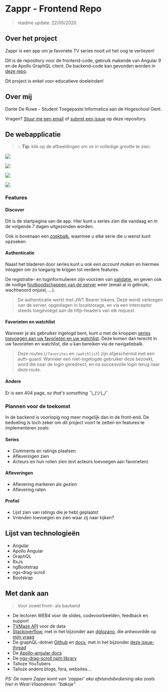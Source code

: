 # Zappr - Frontend Repo

> readme update: 22/05/2020

## Over het project

Zappr is een app om je favoriete TV series nooit uit het oog te verliezen!

Dit is de repository voor de frontend-code, gebruik makende van Angular 9 en de Apollo GraphQL client. De backend-code kan gevonden worden in [deze repo](https://github.com/Web-IV/1920-b1-be-dantederuwe-hogent).

Dit project is enkel voor educatieve doeleinden!

## Over mij

Dante De Ruwe - Student Toegepaste Informatica aan de Hogeschool Gent.

Vragen? [Stuur me een email](mailto:dante.deruwe@student.hogent.be) of [submit een issue](https://github.com/Web-IV/1920-b1-fe-dantederuwe-hogent/issues) op deze repository.

## De webapplicatie

> 💡 **Tip**: klik op de afbeeldingen om ze in volledige grootte te zien.
> 
[![](https://i.imgur.com/iJFQzvw.jpg)](https://i.imgur.com/iJFQzvw.jpg)

[![](https://i.imgur.com/pn4EWZd.jpg)](https://i.imgur.com/pn4EWZd.jpg)

[![](https://i.imgur.com/KyPes5C.png)](https://i.imgur.com/KyPes5C.png)

[![](https://i.imgur.com/G3ohxjF.png)](https://i.imgur.com/G3ohxjF.png)



### Features

#### Discover
Dit is de startpagina van de app. Hier kunt u series zien die vandaag en in de volgende 7 dagen uitgezonden worden.

Ook is bovenaan een [zoekbalk](https://i.imgur.com/bM3w0zb.jpg), waarmee u elke serie die u wenst kunt opzoeken.


#### Authenticatie
Naast het bladeren door series kunt u ook *een account maken* en hiermee inloggen om zo toegang te krijgen tot verdere features.

De registratie- en loginformulieren zijn voorzien van [validatie](https://i.imgur.com/FV31YsU.png), en geven ook de nodige [foutboodschappen van de server](https://i.imgur.com/hbKxws6.png) weer (email al in gebruik, wachtwoord onjuist, ...).

> De authenticatie werkt met JWT Bearer tokens. Deze wordt verkregen van de server, opgeslagen in localstorage, en via een interceptor steeds toegevoegd aan de http-headers van elk request.

#### Favorieten en watchlist
Wanneer je als gebruiker ingelogd bent, kunt u met de knoppen [series toevoegen aan uw favorieten en uw watchlist](https://i.imgur.com/egoTu7E.png). Deze komen dan terecht in uw favorieten en watchlist, die u kan bereiken via de navigatiebalk.

> Deze routes (`/favorites` en `/watchlist`) zijn afgeschermd met een auth-guard. Wanneer een niet-ingelogde gebruiker deze bezoekt, word die naar de login geredirect, en na succesvolle login terug naar deze route.


#### Andere
Er is een 404 page, *so that's something* ¯\\_(ツ)\_/¯

### Plannen voor de toekomst
In de backend is voorlopig nog meer mogelijk dan in de front-end. De bedoeling is toch zeker om dit project voort te zetten en features te implementeren zoals:

#### Series
- Comments en ratings plaatsen
- Afleveringen zien
- Acteurs en hun rollen zien (evt acteurs toevoegen aan favorieten)

#### Afleveringen
- Aflevering markeren als *gezien*
- Aflevering raten

#### Profiel
- Lijst zien van ratings die je hebt geplaatst
- Vrienden toevoegen en zien waar zij naar kijken?


## Lijst van technologieën
- Angular
- Apollo Angular
- GraphQL
- RxJs
- ngBootstrap
- ngx-drag-scroll
- Bootstrap

## Met dank aan
> Voor zowel front- als backend
- De lectoren WEB4 voor de slides, codevoorbeelden, feedback en support
- [TVMaze API](https://www.tvmaze.com/api) voor de data
- [Stackoverflow](https://stackoverflow.com/), met in het bijzonder aan [dglozano](https://stackoverflow.com/users/10648865/dglozano), die antwoordde op [mijn vraag](https://stackoverflow.com/questions/60832540/ef-core-multiple-many-to-many-relationships-between-the-same-entities)
- De graphQL-dotnet [Github](https://github.com/graphql-dotnet/graphql-dotnet) en [docs](https://graphql-dotnet.github.io/), met in het bijzonder [deze issue-thread](https://github.com/graphql-dotnet/authorization/issues/63#issuecomment-553877731)
- De [Apollo-angular docs](https://www.apollographql.com/docs/angular/)
- De [ngx-drag-scroll npm library](https://ngx-drag-scroll.fanjin.io/)
- Talloze YouTubers
- Talloze andere blogs, fora, websites...




*PS: De naam Zappr komt van 'zapper' aka afstandsbediening aka zoals hier in West-Vlaanderen: "baksje"*
